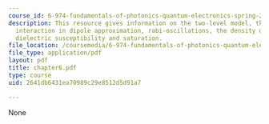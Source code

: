 ```yaml
---
course_id: 6-974-fundamentals-of-photonics-quantum-electronics-spring-2006
description: This resource gives information on the two-level model, the atom-field
  interaction in dipole approximation, rabi-oscillations, the density operator, and
  dielectric susceptibility and saturation.
file_location: /coursemedia/6-974-fundamentals-of-photonics-quantum-electronics-spring-2006/2641db6431ea70989c29e8512d5d91a7_chapter6.pdf
file_type: application/pdf
layout: pdf
title: chapter6.pdf
type: course
uid: 2641db6431ea70989c29e8512d5d91a7

---
```

None